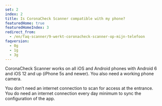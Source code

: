 ```yaml
---
set: 2
index: 2
title: Is CoronaCheck Scanner compatible with my phone?
featuredHome: true
featuredHomeIndex: 3
redirect_from: 
  - /en/faq-scanner/9-werkt-coronacheck-scanner-op-mijn-telefoon
faqversion:
  - 0g
  - 1g
  - 3g
---
```

CoronaCheck Scanner works on all iOS and Android phones with Android 6 and iOS 12 and up (iPhone 5s and newer). You also need a working phone camera. 

You don’t need an internet connection to scan for access at the entrance. You do need an internet connection every day minimum to sync the configuration of the app. 
